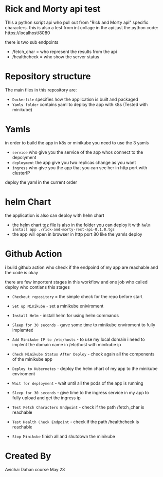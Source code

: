 # Rick and Morty api test

This a python script api who pull out from "Rick and Morty api" specific characters.
this is also a test from int collage
in the api just the python code:
https://localhost/8080

there is two sub endpoints

* /fetch_char = who represent the results from the api
* /healthcheck = who show the server status

# Repository structure

The main files in this repository are:

* `Dockerfile` specifies how the application is built and packaged
* `Yamls folder` contains yaml to deploy the app with k8s (Tested with minikube)


# Yamls

in order to build the app in k8s or minikube you need to use the 3 yamls
* `service` who give you the service of the app whos connect to the depolyment
* `deployment` the app give you two replicas change as you want
* `ingress` who give you the app that you can see her in http port with clusterIP

deploy the yaml in the current order

# helm Chart

the application is also can deploy with helm chart

* the helm chart tgz file is also in the folder you can deploy it with `helm install app ./rick-and-morty-rest-api-0.1.0.tgz`
* the app will open in browser in http port 80 like the yamls deploy 


# Github Action
 i build github action who check if the endpoind of my app are reachable and the code is okay

there are few importent stages in this workflow and one job who called deploy who contians this stages

* `Checkout repository` = the simple check for the repo before start

* `Set up Minikube` - set a minikube eniviroment

* `Install Helm` - install helm for using helm commands

* `Sleep for 30 seconds` - gave some time to minikube enviroment to fully implemted

* `Add Minikube IP to /etc/hosts` - to use my local domain i need to implent the domain name in /etc/host with minikube ip

* `Check Minikube Status After Deploy` - check again all the components of the minikube app

* `Deploy to Kubernetes` - deploy the helm chart of my app to the minikube enviroment

* `Wait for deployment` - wait until all the pods of the app is running

* `Sleep for 30 seconds` - give time to the ingress service in my app to fully upload and get the ingress ip

* `Test Fetch Characters Endpoint` - check if the path /fetch_char is reachable 

* `Test Health Check Endpoint` - check if the path /healthcheck is reachable

* `Stop Minikube` finish all and shutdown the minikube


# Created By

Avichai Dahan course May 23